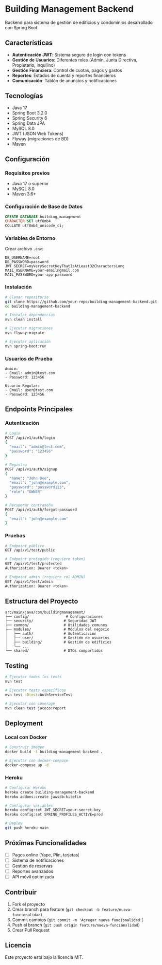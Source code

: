 # Building Management Backend

Backend para sistema de gestión de edificios y condominios desarrollado con Spring Boot.

## Características

- **Autenticación JWT**: Sistema seguro de login con tokens
- **Gestión de Usuarios**: Diferentes roles (Admin, Junta Directiva, Propietario, Inquilino)
- **Gestión Financiera**: Control de cuotas, pagos y gastos
- **Reportes**: Estados de cuenta y reportes financieros
- **Comunicación**: Tablón de anuncios y notificaciones

## Tecnologías

- Java 17
- Spring Boot 3.2.0
- Spring Security 6
- Spring Data JPA
- MySQL 8.0
- JWT (JSON Web Tokens)
- Flyway (migraciones de BD)
- Maven

## Configuración

### Requisitos previos

- Java 17 o superior
- MySQL 8.0
- Maven 3.6+

### Configuración de Base de Datos

```sql
CREATE DATABASE building_management 
CHARACTER SET utf8mb4 
COLLATE utf8mb4_unicode_ci;
```

### Variables de Entorno

Crear archivo `.env`:

```properties
DB_USERNAME=root
DB_PASSWORD=password
JWT_SECRET=myVerySecretKeyThatIsAtLeast32CharactersLong
MAIL_USERNAME=your-email@gmail.com
MAIL_PASSWORD=your-app-password
```

### Instalación

```bash
# Clonar repositorio
git clone https://github.com/your-repo/building-management-backend.git
cd building-management-backend

# Instalar dependencias
mvn clean install

# Ejecutar migraciones
mvn flyway:migrate

# Ejecutar aplicación
mvn spring-boot:run
```

### Usuarios de Prueba

```
Admin:
- Email: admin@test.com
- Password: 123456

Usuario Regular:
- Email: user@test.com
- Password: 123456
```

## Endpoints Principales

### Autenticación

```bash
# Login
POST /api/v1/auth/login
{
  "email": "admin@test.com",
  "password": "123456"
}

# Registro
POST /api/v1/auth/signup
{
  "name": "John Doe",
  "email": "john@example.com",
  "password": "password123",
  "role": "OWNER"
}

# Recuperar contraseña
POST /api/v1/auth/forgot-password
{
  "email": "john@example.com"
}
```

### Pruebas

```bash
# Endpoint público
GET /api/v1/test/public

# Endpoint protegido (requiere token)
GET /api/v1/test/protected
Authorization: Bearer <token>

# Endpoint admin (requiere rol ADMIN)
GET /api/v1/test/admin
Authorization: Bearer <token>
```

## Estructura del Proyecto

```
src/main/java/com/buildingmanagement/
├── config/                 # Configuraciones
├── security/              # Seguridad JWT
├── common/                # Utilidades comunes
├── modules/               # Módulos del negocio
│   ├── auth/              # Autenticación
│   ├── user/              # Gestión de usuarios
│   ├── building/          # Gestión de edificios
│   └── ...
└── shared/                # DTOs compartidos
```

## Testing

```bash
# Ejecutar todos los tests
mvn test

# Ejecutar tests específicos
mvn test -Dtest=AuthServiceTest

# Ejecutar con coverage
mvn clean test jacoco:report
```

## Deployment

### Local con Docker

```bash
# Construir imagen
docker build -t building-management-backend .

# Ejecutar con docker-compose
docker-compose up -d
```

### Heroku

```bash
# Configurar Heroku
heroku create building-management-backend
heroku addons:create jawsdb:kitefin

# Configurar variables
heroku config:set JWT_SECRET=your-secret-key
heroku config:set SPRING_PROFILES_ACTIVE=prod

# Deploy
git push heroku main
```

## Próximas Funcionalidades

- [ ] Pagos online (Yape, Plin, tarjetas)
- [ ] Sistema de notificaciones
- [ ] Gestión de reservas
- [ ] Reportes avanzados
- [ ] API móvil optimizada

## Contribuir

1. Fork el proyecto
2. Crear branch para feature (`git checkout -b feature/nueva-funcionalidad`)
3. Commit cambios (`git commit -m 'Agregar nueva funcionalidad'`)
4. Push al branch (`git push origin feature/nueva-funcionalidad`)
5. Crear Pull Request

## Licencia

Este proyecto está bajo la licencia MIT.